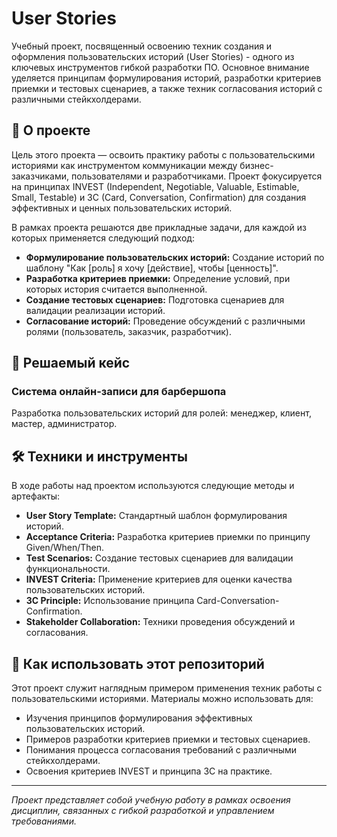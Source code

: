 # User Stories

Учебный проект, посвященный освоению техник создания и оформления пользовательских историй (User Stories) - одного из ключевых инструментов гибкой разработки ПО. Основное внимание уделяется принципам формулирования историй, разработки критериев приемки и тестовых сценариев, а также техник согласования историй с различными стейкхолдерами.

## 📖 О проекте

Цель этого проекта — освоить практику работы с пользовательскими историями как инструментом коммуникации между бизнес-заказчиками, пользователями и разработчиками. Проект фокусируется на принципах INVEST (Independent, Negotiable, Valuable, Estimable, Small, Testable) и 3C (Card, Conversation, Confirmation) для создания эффективных и ценных пользовательских историй.

В рамках проекта решаются две прикладные задачи, для каждой из которых применяется следующий подход:
*   **Формулирование пользовательских историй:** Создание историй по шаблону "Как [роль] я хочу [действие], чтобы [ценность]".
*   **Разработка критериев приемки:** Определение условий, при которых история считается выполненной.
*   **Создание тестовых сценариев:** Подготовка сценариев для валидации реализации историй.
*   **Согласование историй:** Проведение обсуждений с различными ролями (пользователь, заказчик, разработчик).

## 🧩 Решаемый кейс

### Система онлайн-записи для барбершопа
Разработка пользовательских историй для ролей: менеджер, клиент, мастер, администратор.


## 🛠️ Техники и инструменты

В ходе работы над проектом используются следующие методы и артефакты:

*   **User Story Template:** Стандартный шаблон формулирования историй.
*   **Acceptance Criteria:** Разработка критериев приемки по принципу Given/When/Then.
*   **Test Scenarios:** Создание тестовых сценариев для валидации функциональности.
*   **INVEST Criteria:** Применение критериев для оценки качества пользовательских историй.
*   **3C Principle:** Использование принципа Card-Conversation-Confirmation.
*   **Stakeholder Collaboration:** Техники проведения обсуждений и согласования.

## 🚀 Как использовать этот репозиторий

Этот проект служит наглядным примером применения техник работы с пользовательскими историями. Материалы можно использовать для:
*   Изучения принципов формулирования эффективных пользовательских историй.
*   Примеров разработки критериев приемки и тестовых сценариев.
*   Понимания процесса согласования требований с различными стейкхолдерами.
*   Освоения критериев INVEST и принципа 3C на практике.

---
*Проект представляет собой учебную работу в рамках освоения дисциплин, связанных с гибкой разработкой и управлением требованиями.*
